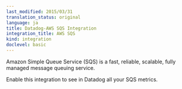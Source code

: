 ```yaml
---
last_modified: 2015/03/31
translation_status: original
language: ja
title: Datadog-AWS SQS Integration
integration_title: AWS SQS
kind: integration
doclevel: basic
---
```




Amazon Simple Queue Service (SQS) is a fast, reliable, scalable, fully managed message queuing service.

Enable this integration to see in Datadog all your SQS metrics.
